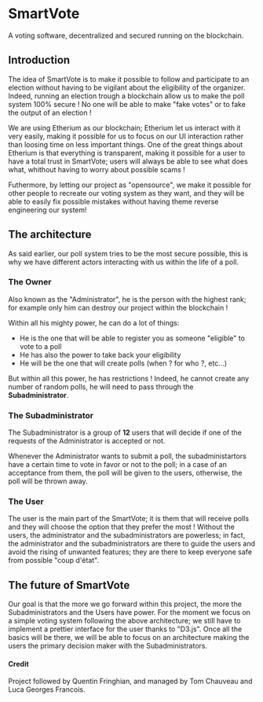 # SmartVote

A voting software, decentralized and secured running on the blockchain.

## Introduction

The idea of SmartVote is to make it possible to follow and participate to an election without having to be vigilant
about the eligibility of the organizer. Indeed, running an election trough a blockchain allow us to make the poll system
100% secure ! No one will be able to make "fake votes" or to fake the output of an election !

We are using Etherium as our blockchain; Etherium let us interact with it very easily, making it possible for us to focus on our UI interaction rather than loosing time on less important things. One of the great things about Etherium is that everything is transparent, making it possible for a user to have a total trust in SmartVote; users will always be able to see what does what, whithout having to worry about possible scams !

Futhermore, by letting our project as "opensource", we make it possible for other people to recreate our voting system as they want, and they will be able to easily fix possible mistakes without having theme reverse engineering our system!

## The architecture

As said earlier, our poll system tries to be the most secure possible, this is why we have different actors interacting
with us within the life of a poll.

### The Owner

Also known as the "Administrator", he is the person with the highest rank; for example only him can destroy our project
within the blockchain !

Within all his mighty power, he can do a lot of things:

- He is the one that will be able to register you as someone "eligible" to vote to a poll
- He has also the power to take back your eligibility
- He will be the one that will create polls (when ? for who ?, etc...)

But within all this power, he has restrictions ! Indeed, he cannot create any number of random polls, he will need to
pass through the **Subadministrator**.

### The Subadministrator

The Subadministrator is a group of **12** users that will decide if one of the requests of the Administrator is accepted or
not.

Whenever the Administrator wants to submit a poll, the subadministartors have a certain time to vote in favor or not to the poll; in a case of an acceptance from them, the poll will be given to the users, otherwise, the poll will be thrown away.

### The User

The user is the main part of the SmartVote; it is them that will receive polls and they will choose the option that they prefer
the most ! Without the users, the administrator and the subadministrators are powerless; in fact, the administrator and the subadministrators are there to guide the users and avoid the rising of unwanted features; they are there to keep everyone
safe from possible "coup d'état".

## The future of SmartVote

Our goal is that the more we go forward within this project, the more the Subadministrators and the Users have power. For
the moment we focus on a simple voting system following the above architecture; we still have to implement a prettier interface for the user thanks to "D3.js". Once all the basics will be there, we will be able to focus on an architecture
making the users the primary decision maker with the Subadministrators.

#### Credit

Project followed by Quentin Fringhian, and managed by Tom Chauveau and Luca Georges Francois.
